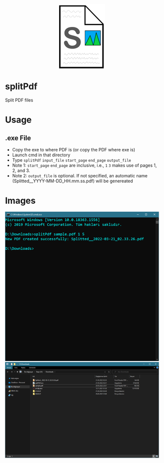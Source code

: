 <div align="center">
<img src="https://github.com/Mehmet-Emre-Dogan/splitPdf/blob/main/img.png"> </img>
<br>
</div>

# splitPdf
Split PDF files

# Usage

## .exe File 
- Copy the exe to where PDF is (or copy the PDF where exe is)
- Launch cmd in that directory
- Type `splitPdf` `input_file` `start_page` `end_page` `output_file`
- Note 1: `start_page` `end_page` are inclusive, i.e., `1` `3` makes use of pages 1, 2, and 3.
- Note 2: `output_file` is optional. If not specified, an automatic name (Splitted__YYYY-MM-DD_HH.mm.ss.pdf) will be genereated

# Images
<div align="center">
<img src="https://github.com/Mehmet-Emre-Dogan/splitPdf/blob/main/images/cmd.png"> </img>
<br>
<img src="https://github.com/Mehmet-Emre-Dogan/splitPdf/blob/main/images/window.png"> </img>
</div>
